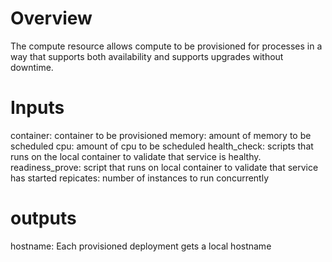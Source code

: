 # Overview

The compute resource allows compute to be provisioned for processes in a way that
supports both availability and supports upgrades without downtime.

# Inputs

container: container to be provisioned
memory: amount of memory to be scheduled
cpu: amount of cpu to be scheduled
health_check: scripts that runs on the local container to validate that service is healthy.
readiness_prove: script that runs on local container to validate that service has started
repicates: number of instances to run concurrently

# outputs

hostname: Each provisioned deployment gets a local hostname
